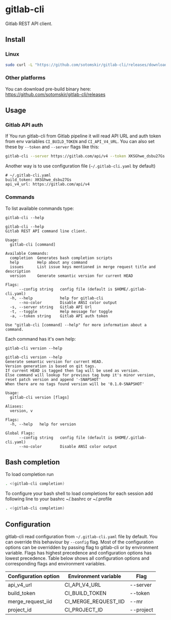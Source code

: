# gitlab-cli
Gitlab REST API client.

## Install
### Linux
```bash
sudo curl -L "https://github.com/sotomskir/gitlab-cli/releases/download/0.1.0/gitlab-cli-$(uname -s)-$(uname -m)" -o /usr/local/bin/gitlab-cli
```
### Other platforms
You can download pre-build binary here: https://github.com/sotomskir/gitlab-cli/releases

## Usage
### Gitlab API auth
If You run gitlab-cli from Gitlab pipeline it will read API URL and auth token from env variables `CI_BUILD_TOKEN` and `CI_API_V4_URL`.
You can also set these by `--token` and `--server` flags like this:
```bash
gitlab-cli --server https://gitlab.com/api/v4 --token XKSGhwe_dsbu27Gs
```
Another way is to use configuration file (`~/.gitlab-cli.yaml` by default)
```
# ~/.gitlab-cli.yaml
build_token: XKSGhwe_dsbu27Gs
api_v4_url: https://gitlab.com/api/v4
```

### Commands
To list available commands type:
```
gitlab-cli --help
```

```
gitlab-cli --help
Gitlab REST API command line client.

Usage:
  gitlab-cli [command]

Available Commands:
  completion  Generates bash completion scripts
  help        Help about any command
  issues      List issue keys mentioned in merge request title and description
  version     Generate semantic version for current HEAD

Flags:
      --config string   config file (default is $HOME/.gitlab-cli.yaml)
  -h, --help            help for gitlab-cli
      --no-color        Disable ANSI color output
  -s, --server string   Gitlab API Url
  -t, --toggle          Help message for toggle
  -a, --token string    Gitlab API auth token

Use "gitlab-cli [command] --help" for more information about a command.
```
Each command has it's own help:
```
gitlab-cli version --help
```

```
gitlab-cli version --help
Generate semantic version for current HEAD.
Version generation is based on git tags.
If current HEAD is tagged then tag will be used as version.
Else command will lookup for previous tag bump it's minor version, reset patch version and append '-SNAPSHOT'
When there are no tags found version will be '0.1.0-SNAPSHOT'

Usage:
  gitlab-cli version [flags]

Aliases:
  version, v

Flags:
  -h, --help   help for version

Global Flags:
      --config string   config file (default is $HOME/.gitlab-cli.yaml)
      --no-color        Disable ANSI color output
```

## Bash completion
To load completion run
```bash
. <(gitlab-cli completion)
```

To configure your bash shell to load completions for each session add following line to your bashrc
 ~/.bashrc or ~/.profile
```bash
. <(gitlab-cli completion)
```

## Configuration
gitlab-cli read configuration from `~/.gitlab-cli.yaml` file by default. 
You can override this behaviour by `--config` flag. Most of the configuration options can be overridden by passing flag 
to gitlab-cli or by environment variable. Flags has highest precedence and configuration options has lowest precedence.
Table below shows all configuration options and corresponding flags and environment variables.

|Configuration option|Environment variable|Flag      |
|--------------------|--------------------|----------|
|api_v4_url          |CI_API_V4_URL       |--server  |
|build_token         |CI_BUILD_TOKEN      |--token   |
|merge_request_iid   |CI_MERGE_REQUEST_IID|--mr      |
|project_id          |CI_PROJECT_ID       |--project |
